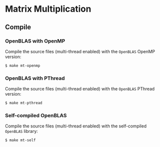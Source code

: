 # Matrix Multiplication

## Compile

### OpenBLAS with OpenMP

Compile the source files (multi-thread enabled) with the `OpenBLAS` OpenMP version:

```bash
$ make mt-openmp
```

### OpenBLAS with PThread

Compile the source files (multi-thread enabled) with the `OpenBLAS` PThread version:

```bash
$ make mt-pthread
```

### Self-compiled OpenBLAS

Compile the source files (multi-thread enabled) with the self-compiled `OpenBLAS` library:

```bash
$ make mt-self
```
